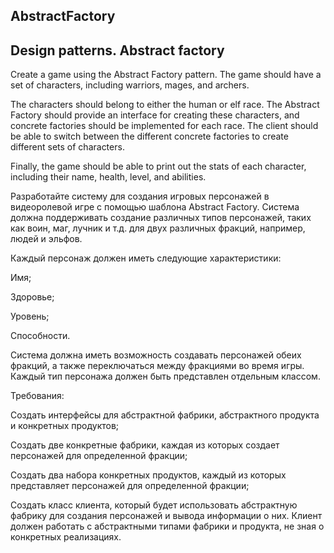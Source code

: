## AbstractFactory
## Design patterns. Abstract factory
Create a game using the Abstract Factory pattern. The game should have a set of characters, including warriors, mages, and archers. 

The characters should belong to either the human or elf race. The Abstract Factory should provide an interface for creating these characters, and concrete factories should be implemented for each race. The client should be able to switch between the different concrete factories to create different sets of characters. 

Finally, the game should be able to print out the stats of each character, including their name, health, level, and abilities.

Разработайте систему для создания игровых персонажей в видеоролевой игре с помощью шаблона Abstract Factory. Система должна поддерживать создание различных типов персонажей, таких как воин, маг, лучник и т.д. для двух различных фракций, например, людей и эльфов.

Каждый персонаж должен иметь следующие характеристики:

Имя;

Здоровье;

Уровень;

Способности.

Система должна иметь возможность создавать персонажей обеих фракций, а также переключаться между фракциями во время игры. Каждый тип персонажа должен быть представлен отдельным классом.

Требования:

Создать интерфейсы для абстрактной фабрики, абстрактного продукта и конкретных продуктов;

Создать две конкретные фабрики, каждая из которых создает персонажей для определенной фракции;

Создать два набора конкретных продуктов, каждый из которых представляет персонажей для определенной фракции;

Создать класс клиента, который будет использовать абстрактную фабрику для создания персонажей и вывода информации о них. Клиент должен работать с абстрактными типами фабрики и продукта, не зная о конкретных реализациях.
